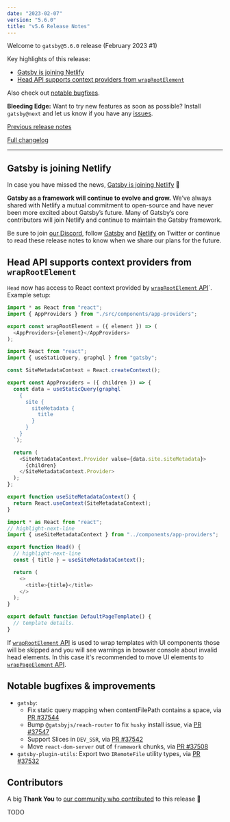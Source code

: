 ```yaml
---
date: "2023-02-07"
version: "5.6.0"
title: "v5.6 Release Notes"
---
```


Welcome to `gatsby@5.6.0` release (February 2023 #1)

Key highlights of this release:

- [Gatsby is joining Netlify](#gatsby-is-joining-netlify)
- [Head API supports context providers from `wrapRootElement`](#head-api-supports-context-providers-from-wraprootelement)

Also check out [notable bugfixes](#notable-bugfixes--improvements).

**Bleeding Edge:** Want to try new features as soon as possible? Install `gatsby@next` and let us know if you have any [issues](https://github.com/gatsbyjs/gatsby/issues).

[Previous release notes](/docs/reference/release-notes/v5.5)

[Full changelog][full-changelog]

---

## Gatsby is joining Netlify

In case you have missed the news, [Gatsby is joining Netlify](https://www.gatsbyjs.com/blog/gatsby-is-joining-netlify/) 🎉

**Gatsby as a framework will continue to evolve and grow.** We’ve always shared with Netlify a mutual commitment to open-source and have never been more excited about Gatsby’s future. Many of Gatsby’s core contributors will join Netlify and continue to maintain the Gatsby framework.

Be sure to join [our Discord](https://gatsby.dev/discord), follow [Gatsby](https://twitter.com/gatsbyjs) and [Netlify](https://twitter.com/Netlify) on Twitter or continue to read these release notes to know when we share our plans for the future.

## Head API supports context providers from `wrapRootElement`

`Head` now has access to React context provided by [`wrapRootElement` API](/docs/reference/config-files/gatsby-browser/#wrapRootElement)`. Example setup:

```jsx:title=gatsby-ssr/browser.js
import * as React from "react";
import { AppProviders } from "./src/components/app-providers";

export const wrapRootElement = ({ element }) => (
  <AppProviders>{element}</AppProviders>
);
```

```jsx:title=src/components/app-providers.js
import React from "react";
import { useStaticQuery, graphql } from "gatsby";

const SiteMetadataContext = React.createContext();

export const AppProviders = ({ children }) => {
  const data = useStaticQuery(graphql`
    {
      site {
        siteMetadata {
          title
        }
      }
    }
  `);

  return (
    <SiteMetadataContext.Provider value={data.site.siteMetadata}>
      {children}
    </SiteMetadataContext.Provider>
  );
};

export function useSiteMetadataContext() {
  return React.useContext(SiteMetadataContext);
}

```

```jsx:title=src/templates/default.js
import * as React from "react";
// highlight-next-line
import { useSiteMetadataContext } from "../components/app-providers";

export function Head() {
  // highlight-next-line
  const { title } = useSiteMetadataContext();

  return (
    <>
      <title>{title}</title>
    </>
  );
}

export default function DefaultPageTemplate() {
  // template details.
}
```

If [`wrapRootElement` API](/docs/reference/config-files/gatsby-browser/#wrapRootElement) is used to wrap templates with UI components those will be skipped and you will see warnings in browser console about invalid head elements. In this case it's recommended to move UI elements to [`wrapPageElement` API](/docs/reference/config-files/gatsby-browser/#wrapPageElement).

## Notable bugfixes & improvements

- `gatsby`:
  - Fix static query mapping when contentFilePath contains a space, via [PR #37544](https://github.com/gatsbyjs/gatsby/pull/37544)
  - Bump `@gatsbyjs/reach-router` to fix `husky` install issue, via [PR #37547](https://github.com/gatsbyjs/gatsby/pull/37547)
  - Support Slices in `DEV_SSR`, via [PR #37542](https://github.com/gatsbyjs/gatsby/pull/37542)
  - Move `react-dom-server` out of `framework` chunks, via [PR #37508](https://github.com/gatsbyjs/gatsby/pull/37508)
- `gatsby-plugin-utils`: Export two `IRemoteFile` utility types, via [PR #37532](https://github.com/gatsbyjs/gatsby/pull/37532)

## Contributors

A big **Thank You** to [our community who contributed][full-changelog] to this release 💜

TODO

[full-changelog]: https://github.com/gatsbyjs/gatsby/compare/gatsby@5.6.0-next.0...gatsby@5.6.0
